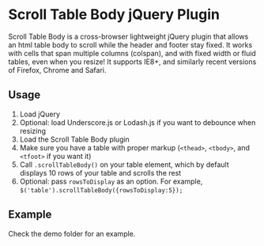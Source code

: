 Scroll Table Body jQuery Plugin
===============================

Scroll Table Body is a cross-browser lightweight jQuery plugin that allows an html table body to scroll while the header and footer stay fixed.  It works with cells that span multiple columns (colspan), and with fixed width or fluid tables, even when you resize!  It supports IE8+, and similarly recent versions of Firefox, Chrome and Safari.

Usage
-----

1. Load jQuery
2. Optional: load Underscore.js or Lodash.js if you want to debounce when resizing
3. Load the Scroll Table Body plugin
4. Make sure you have a table with proper markup (`<thead>`, `<tbody>`, and `<tfoot>` if you want it)
5. Call `.scrollTableBody()` on your table element, which by default displays 10 rows of your table and scrolls the rest
6. Optional: pass `rowsToDisplay` as an option.  For example, `$('table').scrollTableBody({rowsToDisplay:5});`

Example
-------

Check the demo folder for an example.